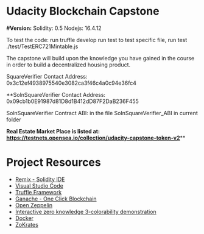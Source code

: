 # Udacity Blockchain Capstone
**#Version:**
Solidity: 0.5
Nodejs: 16.4.12

To test the code:
run truffle develop
run test 
to test specific file, run test ./test/TestERC721Mintable.js

The capstone will build upon the knowledge you have gained in the course in order to build a decentralized housing product. 

SquareVerifier Contact Address: 0x3c12ef4938975540e3082ca3f46c4a0c94e36fc4

**SolnSquareVerifier Contact Address: 0x09cb1b0E91987d81D8d1B412dD87F2DaB236F455

SolnSquareVerifier Contract ABI: in the file SolnSquareVerifier_ABI in current folder

**Real Estate Market Place is listed at:
https://testnets.opensea.io/collection/udacity-capstone-token-v2****

# Project Resources

* [Remix - Solidity IDE](https://remix.ethereum.org/)
* [Visual Studio Code](https://code.visualstudio.com/)
* [Truffle Framework](https://truffleframework.com/)
* [Ganache - One Click Blockchain](https://truffleframework.com/ganache)
* [Open Zeppelin ](https://openzeppelin.org/)
* [Interactive zero knowledge 3-colorability demonstration](http://web.mit.edu/~ezyang/Public/graph/svg.html)
* [Docker](https://docs.docker.com/install/)
* [ZoKrates](https://github.com/Zokrates/ZoKrates)


